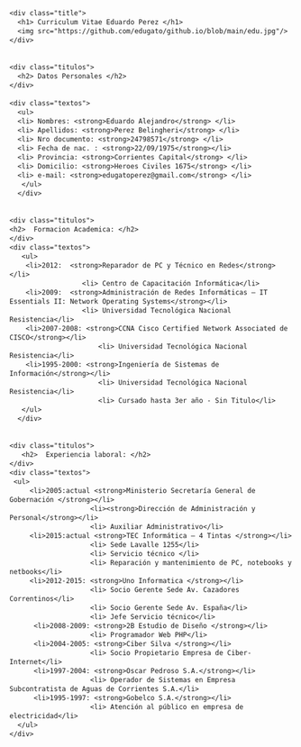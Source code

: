 <html lang="es">
<head>
    <meta charset="UTF-8">
    <meta http-equiv="X-UA-Compatible" content="IE=edge">
    <meta name="viewport" content="width=device-width, initial-scale=1.0">
    <title>Curriculum vitae de Eduardo Perez</title>
    <link rel="stylesheet" type="text/css" href="styles.css">
</head>

<body>
<div class="body">

    <div class="title">
      <h1> Curriculum Vitae Eduardo Perez </h1>
      <img src="https://github.com/edugato/github.io/blob/main/edu.jpg"/>
    </div>   
    
    
    <div class="titulos">
      <h2> Datos Personales </h2>
    </div>
    
    <div class="textos">
      <ul>
      <li> Nombres: <strong>Eduardo Alejandro</strong> </li>
      <li> Apellidos: <strong>Perez Belingheri</strong> </li>
      <li> Nro documento: <strong>24798571</strong> </li>
      <li> Fecha de nac. : <strong>22/09/1975</strong></li>
      <li> Provincia: <strong>Corrientes Capital</strong> </li>
      <li> Domicilio: <strong>Heroes Civiles 1675</strong> </li>
      <li> e-mail: <strong>edugatoperez@gmail.com</strong> </li> 
       </ul>
      </div>   
 

    <div class="titulos">
    <h2>  Formacion Academica: </h2>
    </div> 
    <div class="textos">
       <ul>
        <li>2012:  <strong>Reparador de PC y Técnico en Redes</strong></li>
                      <li> Centro de Capacitación Informática</li>
        <li>2009:  <strong>Administración de Redes Informáticas – IT Essentials II: Network Operating Systems</strong></li>
                      <li> Universidad Tecnológica Nacional Resistencia</li>
        <li>2007-2008: <strong>CCNA Cisco Certified Network Associated de CISCO</strong></li>
                          <li> Universidad Tecnológica Nacional Resistencia</li>
        <li>1995-2000: <strong>Ingeniería de Sistemas de Información</strong></li>
                          <li> Universidad Tecnológica Nacional Resistencia</li>
                          <li> Cursado hasta 3er año - Sin Titulo</li>
       </ul>
      </div>


    <div class="titulos">
       <h2>  Experiencia laboral: </h2>
    </div> 
    <div class="textos">
     <ul>
         <li>2005:actual <strong>Ministerio Secretaría General de Gobernación </strong></li>
                        <li><strong>Dirección de Administración y Personal</strong></li>
                        <li> Auxiliar Administrativo</li>
         <li>2015:actual <strong>TEC Informática – 4 Tintas </strong></li>
                        <li> Sede Lavalle 1255</li>
                        <li> Servicio técnico </li>
                        <li> Reparación y mantenimiento de PC, notebooks y netbooks</li>
         <li>2012-2015: <strong>Uno Informatica </strong></li>
                        <li> Socio Gerente Sede Av. Cazadores Correntinos</li>
                        <li> Socio Gerente Sede Av. España</li>
                        <li> Jefe Servicio técnico</li>
          <li>2008-2009: <strong>2B Estudio de Diseño </strong></li>
                        <li> Programador Web PHP</li>
          <li>2004-2005: <strong>Ciber Silva </strong></li>
                        <li> Socio Propietario Empresa de Ciber-Internet</li>
          <li>1997-2004: <strong>Oscar Pedroso S.A.</strong></li>
                        <li> Operador de Sistemas en Empresa Subcontratista de Aguas de Corrientes S.A.</li>
          <li>1995-1997: <strong>Gobelco S.A.</strong></li>
                        <li> Atención al público en empresa de electricidad</li>
      </ul>
    </div>
  
